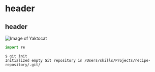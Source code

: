 # <h1> header

## <h2> header
  
  ![Image of Yaktocat](https://octodex.github.com/images/yaktocat.png)
  
  ``` python
import re
```
  
  ```
$ git init
Initialized empty Git repository in /Users/skills/Projects/recipe-repository/.git/
```
